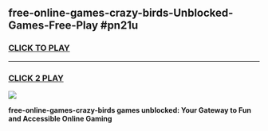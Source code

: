 
## free-online-games-crazy-birds-Unblocked-Games-Free-Play #pn21u
<h3>
<a href="https://us.freeplayer.one?title=free-online-games-crazy-birds&ref=9M">CLICK TO PLAY</a></h3>
<hr>

<h3>
<a href="https://us.freeplayer.one?title=free-online-games-crazy-birds&ref=9M">CLICK 2 PLAY</a>
  
</h3>

<a href="https://us.freeplayer.one?title=free-online-games-crazy-birds&ref=9M"><img src="https://clearcache.store/games.png"></a>


**free-online-games-crazy-birds games unblocked: Your Gateway to Fun and Accessible Online Gaming**
